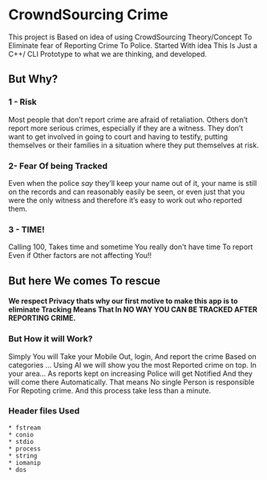# CrowndSourcing Crime
This project is Based on idea of using CrowdSourcing Theory/Concept To Eliminate fear of Reporting Crime To Police. Started With idea This Is Just a C++/ CLI Prototype to what we are thinking, and developed.

## But Why?
### 1 - Risk
Most people that don’t report crime are afraid of retaliation. Others don’t report more serious crimes, especially if they are a witness. They don’t want to get involved in going to court and having to testify, putting themselves or their families in a situation where they put themselves at risk. 
### 2- Fear Of being Tracked 
Even when the police _say_ they’ll keep your name out of it, your name is still on the records and can reasonably easily be seen, or even just that you were the only witness and therefore it’s easy to work out who reported them.
### 3 - TIME!
Calling 100, Takes time and sometime You really don't have time To report Even if Other factors are not affecting You!!

## But here We comes To rescue 
#### We respect Privacy thats why our first motive to make this app is to eliminate Tracking Means That In NO WAY YOU CAN BE TRACKED AFTER REPORTING CRIME. 
### But How it will Work?
Simply You will Take your Mobile Out, login, And report the crime Based on categories ... Using AI we will show you the most Reported crime on top. In your area... As reports kept on increasing Police will get Notified And they will come there Automatically. That means No single Person is responsible For Repoting crime. And this process take less than a minute.

### Header files Used
```
* fstream
* conio
* stdio
* process
* string
* iomanip
* dos
```
